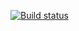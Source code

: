 [![Build status](https://ci.appveyor.com/api/projects/status/wittt5abtaiem1fs?svg=true)](https://ci.appveyor.com/project/volik97/ahj-dom)